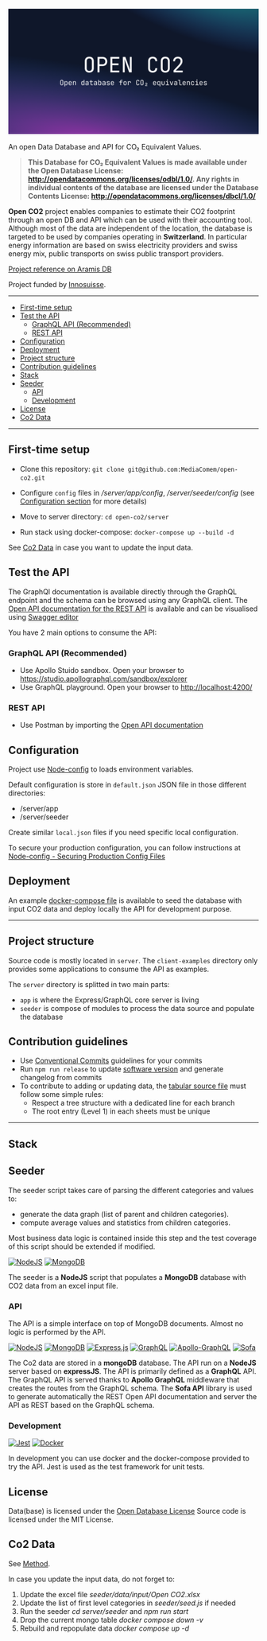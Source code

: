![Open Database and API for CO₂ equivalencies](./cover.png)

An open Data Database and API for CO₂ Equivalent Values.

> **This Database for CO₂ Equivalent Values is made available under the Open Database License: <http://opendatacommons.org/licenses/odbl/1.0/>. Any rights in individual contents of the database are licensed under the Database Contents License: <http://opendatacommons.org/licenses/dbcl/1.0/>**

**Open CO2** project enables companies to estimate their CO2 footprint through an open DB and API which can be used with their accounting tool. Although most of the data are independent of the location, the database is targeted to be used by companies operating in **Switzerland**. In particular energy information are based on swiss electricity providers and swiss energy mix, public transports on swiss public transport providers.

[Project reference on Aramis DB](https://www.aramis.admin.ch/Grunddaten/?ProjectID=50417)

Project funded by [Innosuisse](https://www.innosuisse.ch).

---

<!-- START doctoc generated TOC please keep comment here to allow auto update -->
<!-- DON'T EDIT THIS SECTION, INSTEAD RE-RUN doctoc TO UPDATE -->

- [First-time setup](#first-time-setup)
- [Test the API](#test-the-api)
  - [GraphQL API (Recommended)](#graphql-api-recommended)
  - [REST API](#rest-api)
- [Configuration](#configuration)
- [Deployment](#deployment)
- [Project structure](#project-structure)
- [Contribution guidelines](#contribution-guidelines)
- [Stack](#stack)
- [Seeder](#seeder)
  - [API](#api)
  - [Development](#development)
- [License](#license)
- [Co2 Data](#co2-data)

<!-- END doctoc generated TOC please keep comment here to allow auto update -->

---

## First-time setup

- Clone this repository:
  `git clone git@github.com:MediaComem/open-co2.git`

- Configure `config` files in _/server/app/config_, _/server/seeder/config_ (see [Configuration section](#configuration) for more details)

- Move to server directory:
  `cd open-co2/server`

- Run stack using docker-compose:
  `docker-compose up --build -d`

See [Co2 Data](#co2-data) in case you want to update the input data.

## Test the API

The GraphQl documentation is available directly through the GraphQL endpoint and the schema can be browsed using any GraphQL client.
The [Open API documentation for the REST API](./server/app/swagger.json) is available and can be visualised using [Swagger editor](https://editor.swagger.io)

You have 2 main options to consume the API:

### GraphQL API (Recommended)

- Use Apollo Stuido sandbox. Open your browser to <https://studio.apollographql.com/sandbox/explorer>
- Use GraphQL playground. Open your browser to <http://localhost:4200/>

### REST API

- Use Postman by importing the [Open API documentation](./server/app/swagger.json)

## Configuration

Project use [Node-config](https://github.com/node-config/node-config#readme) to loads environment variables.

Default configuration is store in `default.json` JSON file in those different directories:

- /server/app
- /server/seeder

Create similar `local.json` files if you need specific local configuration.

To secure your production configuration, you can follow instructions at [Node-config - Securing Production Config Files](https://github.com/node-config/node-config/wiki/Securing-Production-Config-Files)

## Deployment

An example [docker-compose file](./server/docker-compose.yml) is available to seed the database with input CO2 data and deploy locally the API for development purpose.

---

## Project structure

Source code is mostly located in `server`.
The `client-examples` directory only provides some applications to consume the API as examples.

The `server` directory is splitted in two main parts:

- `app` is where the Express/GraphQL core server is living
- `seeder` is compose of modules to process the data source and populate the database

## Contribution guidelines

- Use [Conventional Commits](https://www.conventionalcommits.org/) guidelines for your commits
- Run `npm run release` to update [software version](https://semver.org/) and generate changelog from commits
- To contribute to adding or updating data, the [tabular source file](/server/seeder/data/input/Open%20CO2.xlsx) must follow some simple rules:
  - Respect a tree structure with a dedicated line for each branch
  - The root entry (Level 1) in each sheets must be unique

---

## Stack

## Seeder

 The seeder script takes care of parsing the different categories and values to:

- generate the data graph (list of parent and children categories).
- compute average values and statistics from children categories.

Most business data logic is contained inside this step and the test coverage of this script should be extended if modified.

[![NodeJS](https://img.shields.io/badge/node.js-6DA55F?style=for-the-badge&logo=node.js&logoColor=white)](https://nodejs.org/)
[![MongoDB](https://img.shields.io/badge/MongoDB-%234ea94b.svg?style=for-the-badge&logo=mongodb&logoColor=white)](https://www.mongodb.com/)

The seeder is a **NodeJS** script that populates a **MongoDB** database with CO2 data from an excel input file.

### API

The API is a simple interface on top of MongoDB documents. Almost no logic is performed by the API.

[![NodeJS](https://img.shields.io/badge/node.js-6DA55F?style=for-the-badge&logo=node.js&logoColor=white)](https://nodejs.org/)
[![MongoDB](https://img.shields.io/badge/MongoDB-%234ea94b.svg?style=for-the-badge&logo=mongodb&logoColor=white)](https://www.mongodb.com/)
[![Express.js](https://img.shields.io/badge/express.js-%23404d59.svg?style=for-the-badge&logo=express&logoColor=%2361DAFB)](https://expressjs.com/)
[![GraphQL](https://img.shields.io/badge/-GraphQL-E10098?style=for-the-badge&logo=graphql&logoColor=white)](https://graphql.org/)
[![Apollo-GraphQL](https://img.shields.io/badge/-ApolloGraphQL-311C87?style=for-the-badge&logo=apollo-graphql)](https://www.apollographql.com/)
[![Sofa](https://img.shields.io/badge/sofa-api.svg?style=for-the-badge&logo=sofa&color=%23E535AB)](https://www.sofa-api.com)

The Co2 data are stored in a **mongoDB** database. The API run on a **NodeJS** server based on **expressJS**.
The API is primarily defined as a **GraphQL** API.
The GraphQL API is served thanks to **Apollo GraphQL** middleware that creates the routes from the GraphQL schema.
The **Sofa API** library is used to generate automatically the REST Open API documentation and server the API as REST based on the GraphQL schema.

### Development

[![Jest](https://img.shields.io/badge/-jest-%23C21325?style=for-the-badge&logo=jest&logoColor=white)](https://jestjs.io/)
[![Docker](https://img.shields.io/badge/docker-%230db7ed.svg?style=for-the-badge&logo=docker&logoColor=white)](https://docker.io/)

In development you can use docker and the docker-compose provided to try the API. Jest is used as the test framework for unit tests.

## License

Data(base) is licensed under the [Open Database License](http://opendatacommons.org/licenses/odbl/1.0/)
Source code is licensed under the MIT License.

## Co2 Data

See [Method](method/README.md).

In case you update the input data, do not forget to:

1. Update the excel file _seeder/data/input/Open CO2.xlsx_
1. Update the list of first level categories in _seeder/seed.js_ if needed
1. Run the seeder _cd server/seeder_ and _npm run start_
1. Drop the current mongo table _docker compose down -v_
1. Rebuild and repopulate data _docker compose up -d_
